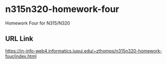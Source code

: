 # n315n320-homework-four
 Homework Four for N315/N320
 
## URL Link
https://in-info-web4.informatics.iupui.edu/~zthomps/n315n320-homework-four/index.html
